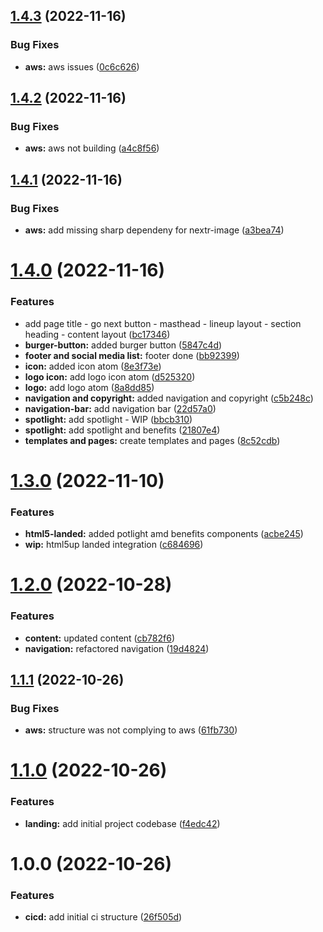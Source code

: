## [1.4.3](https://github.com/paulAlexSerban/prj--lynxit/compare/v1.4.2...v1.4.3) (2022-11-16)


### Bug Fixes

* **aws:** aws issues ([0c6c626](https://github.com/paulAlexSerban/prj--lynxit/commit/0c6c62608713516d6d8737c56f4d0cf460722d58))

## [1.4.2](https://github.com/paulAlexSerban/prj--lynxit/compare/v1.4.1...v1.4.2) (2022-11-16)


### Bug Fixes

* **aws:** aws not building ([a4c8f56](https://github.com/paulAlexSerban/prj--lynxit/commit/a4c8f56e84df25d2a8d56c84e3d4cdc8cd3fea23))

## [1.4.1](https://github.com/paulAlexSerban/prj--lynxit/compare/v1.4.0...v1.4.1) (2022-11-16)


### Bug Fixes

* **aws:** add missing sharp dependeny for nextr-image ([a3bea74](https://github.com/paulAlexSerban/prj--lynxit/commit/a3bea742ce3d1abd9bfc3a5580c908059c330985))

# [1.4.0](https://github.com/paulAlexSerban/prj--lynxit/compare/v1.3.0...v1.4.0) (2022-11-16)


### Features

* add page title - go next button - masthead - lineup layout - section heading - content layout ([bc17346](https://github.com/paulAlexSerban/prj--lynxit/commit/bc173468af4aa76f4a361679724fc0900df78706))
* **burger-button:** added burger button ([5847c4d](https://github.com/paulAlexSerban/prj--lynxit/commit/5847c4d93c3df673c0482dd0c4121d2dfec0363e))
* **footer and social media list:** footer done ([bb92399](https://github.com/paulAlexSerban/prj--lynxit/commit/bb92399613b8945c4c48389d4c0489163eecd3ca))
* **icon:** added icon atom ([8e3f73e](https://github.com/paulAlexSerban/prj--lynxit/commit/8e3f73efb1f104f50fd41cfb9bd0059d482d275d))
* **logo icon:** add logo icon atom ([d525320](https://github.com/paulAlexSerban/prj--lynxit/commit/d525320e2db4507c6428c66100767baa04e5808b))
* **logo:** add logo atom ([8a8dd85](https://github.com/paulAlexSerban/prj--lynxit/commit/8a8dd8566afbb4e5b352e2b342e56a69a0e1e5ca))
* **navigation and copyright:** added navigation and copyright ([c5b248c](https://github.com/paulAlexSerban/prj--lynxit/commit/c5b248cdc3ce4086d6e2a8dd7eb71b66e8512550))
* **navigation-bar:** add navigation bar ([22d57a0](https://github.com/paulAlexSerban/prj--lynxit/commit/22d57a037c5142bd5a91d6e853927d73ade40050))
* **spotlight:** add spotlight - WIP ([bbcb310](https://github.com/paulAlexSerban/prj--lynxit/commit/bbcb31057da8ebfdf6a57693c800a61c74efe345))
* **spotlight:** add spotlight and benefits ([21807e4](https://github.com/paulAlexSerban/prj--lynxit/commit/21807e49bfcce54d35a109118afb52767741db35))
* **templates and pages:** create templates and pages ([8c52cdb](https://github.com/paulAlexSerban/prj--lynxit/commit/8c52cdba4b6900511bee32af3a25ae6d76740547))

# [1.3.0](https://github.com/paulAlexSerban/prj--lynxit/compare/v1.2.0...v1.3.0) (2022-11-10)


### Features

* **html5-landed:** added potlight amd benefits components ([acbe245](https://github.com/paulAlexSerban/prj--lynxit/commit/acbe245d459d0091f74e57fbbf385c64fcf6a7da))
* **wip:** html5up landed integration ([c684696](https://github.com/paulAlexSerban/prj--lynxit/commit/c6846964a0557bf646f4be4a8d45a4d644eb6c4a))

# [1.2.0](https://github.com/paulAlexSerban/prj--lynxit/compare/v1.1.1...v1.2.0) (2022-10-28)


### Features

* **content:** updated content ([cb782f6](https://github.com/paulAlexSerban/prj--lynxit/commit/cb782f6f31818aa6b65a56a8a436f34db77f87b7))
* **navigation:** refactored navigation ([19d4824](https://github.com/paulAlexSerban/prj--lynxit/commit/19d4824844d936d1eaa48aa14aefda85c0b21771))

## [1.1.1](https://github.com/paulAlexSerban/prj--lynxit/compare/v1.1.0...v1.1.1) (2022-10-26)


### Bug Fixes

* **aws:** structure was not complying to aws ([61fb730](https://github.com/paulAlexSerban/prj--lynxit/commit/61fb730a13de7eeb2fb76ecde56acf1893f1b703))

# [1.1.0](https://github.com/paulAlexSerban/prj--lynxit/compare/v1.0.0...v1.1.0) (2022-10-26)


### Features

* **landing:** add initial project codebase ([f4edc42](https://github.com/paulAlexSerban/prj--lynxit/commit/f4edc4227a2546038117abb15a8eed5a0fb33156))

# 1.0.0 (2022-10-26)


### Features

* **cicd:** add initial ci structure ([26f505d](https://github.com/paulAlexSerban/prj--lynxit/commit/26f505d5f62c51b5196f87d11bdf1d03f4654294))

